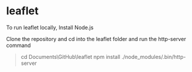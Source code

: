 # leaflet

To run leaflet locally, 
Install Node.js 

Clone the repository and cd into the leaflet folder and run the http-server command

> cd Documents\GitHub\leaflet
> npm install
> ./node_modules/.bin/http-server
